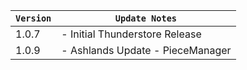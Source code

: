 | `Version` | `Update Notes`    |
|-----------|-------------------|
| 1.0.7     | - Initial Thunderstore Release |
| 1.0.9     | - Ashlands Update - PieceManager |